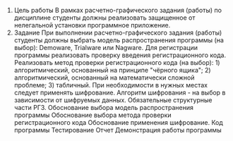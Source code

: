 1.	Цель работы
В рамках расчетно-графического задания (работы) по дисциплине студенты должны реализовать защищенное от нелегальной установки программное приложение.
2.	Задание
При выполнении расчетно-графического задания (работы) студенты должны выбрать модель распространения программы (на выбор): Demoware, Trialware или Nagware. Для регистрации программы реализовать проверку введения регистрационного кода. Реализовать метод проверки регистрационного кода (на выбор): 1) алгоритмический, основанный на принципе "чёрного ящика"; 2) алгоритмический, основанный на математически сложной проблеме; 3) табличный. При необходимости в нужных местах следует применять шифрование. Алгоритм шифрования - на выбор в зависимости от шифруемых данных. Обязательные структурные части РГЗ. Обоснование выбора модель распространения программы Обоснование выбора метода проверки регистрационного кода Обоснование применения шифрование. Код программы Тестирование Отчет Демонстрация работы программы
